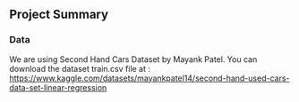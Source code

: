 ## Project Summary

### Data
We are using Second Hand Cars Dataset by Mayank Patel. You can download the dataset train.csv file at : https://www.kaggle.com/datasets/mayankpatel14/second-hand-used-cars-data-set-linear-regression
